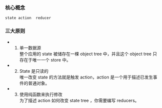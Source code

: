 ### 核心概念<br>
	state action  reducer
	
### 三大原则<br>
* 1. 单一数据源<br>
	整个应用的 state 被储存在一棵 object tree 中，并且这个 object tree 只存在于唯一一个 store 中。<br>
* 2. State 是只读的<br>	
	唯一改变 state 的方法就是触发 action，action 是一个用于描述已发生事件的普通对象。<br>
* 3. 使用纯函数来执行修改<br>
	为了描述 action 如何改变 state tree ，你需要编写 reducers。<br>
